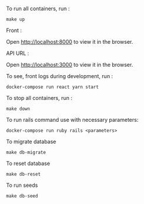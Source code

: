 To run all containers, run :

```
make up
```

Front :

Open [http://localhost:8000](http://localhost:8000) to view it in the browser.

API URL :

Open [http://localhost:3000](http://localhost:3000) to view it in the browser.

To see, front logs during development, run :

```
docker-compose run react yarn start
```

To stop all containers, run :

```
make down
```

To run rails command use with necessary parameters:

```
docker-compose run ruby rails <parameters>
```

To migrate database

```
make db-migrate
```

To reset database

```
make db-reset
```

To run seeds

```
make db-seed
```
